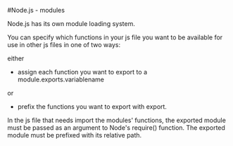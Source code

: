 #Node.js - modules

Node.js has its own module loading system.

You can specify which functions in your js file you want to be available for use in other js files in one of two ways:

either
<ul>
  <li>assign each function you want to export to a module.exports.variablename</li>
</ul>
or
<ul>
  <li>prefix the functions you want to export with export.</li>
</ul>

In the js file that needs import the modules' functions, the exported module must be passed as an argument to Node's require() function.
The exported module must be prefixed with its relative path.
